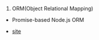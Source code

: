 1. ORM(Object Relational Mapping)
- Promise-based Node.js ORM
* [site](https://sequelize.org/master/)